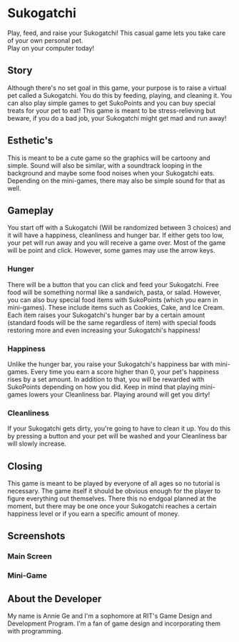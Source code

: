 # Sukogatchi
Play, feed, and raise your Sukogatchi!
This casual game lets you take care of your own personal pet.<br>Play on your computer today!
## Story

Although there's no set goal in this game, your purpose is to raise a virtual pet called a Sukogatchi. You do this by feeding, playing, and cleaning it. You can also play simple games to get SukoPoints and you can buy special treats for your pet to eat! This game is meant to be stress-relieving but beware, if you do a bad job, your Sukogatchi might get mad and run away!

## Esthetic's

This is meant to be a cute game so the graphics will be cartoony and simple. Sound will also be similar, with a soundtrack looping in the background and maybe some food noises when your Sukogatchi eats. Depending on the mini-games, there may also be simple sound for that as well.

## Gameplay

You start off with a Sukogatchi (Will be randomized between 3 choices) and it will have a happiness, cleanliness and hunger bar. If either gets too low, your pet will run away and you will receive a game over. Most of the game will be point and click. However, some games may use the arrow keys.

### Hunger

There will be a button that you can click and feed your Sukogatchi. Free food will be something normal like a sandwich, pasta, or salad. However, you can also buy special food items with SukoPoints (which you earn in mini-games). These include items such as Cookies, Cake, and Ice Cream. Each item raises your Sukogatchi's hunger bar by a certain amount (standard foods will be the same regardless of item) with special foods restoring more and even increasing your Sukogatchi's happiness!

### Happiness

Unlike the hunger bar, you raise your Sukogatchi's happiness bar with mini-games. Every time you earn a score higher than 0, your pet's happiness rises by a set amount. In addition to that, you will be rewarded with SukoPoints depending on how you did. Keep in mind that playing mini-games lowers your Cleanliness bar. Playing around will get you dirty!

### Cleanliness

If your Sukogatchi gets dirty, you're going to have to clean it up. You do this by pressing a button and your pet will be washed and your Cleanliness bar will slowly increase.

## Closing 
This game is meant to be played by everyone of all ages so no tutorial is necessary. The game itself it should be obvious enough for the player to figure everything out themselves. There this no endgoal planned at the moment, but there may be one once your Sukogatchi reaches a certain happiness level or if you earn a specific amount of money.

## Screenshots

### Main Screen

### Mini-Game

## About the Developer

My name is Annie Ge and I'm a sophomore at RIT's Game Design and Development Program. I'm a fan of game design and incorporating them with programming. 